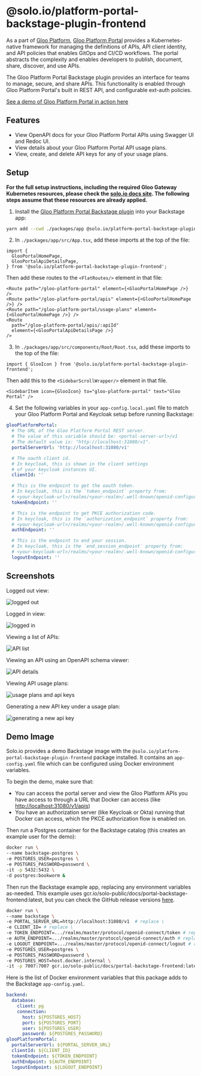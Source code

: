 # @solo.io/platform-portal-backstage-plugin-frontend

As a part of [Gloo Platform](https://www.solo.io/products/gloo-platform/), [Gloo Platform Portal](https://www.solo.io/products/gloo-portal/) provides a Kubernetes-native framework for managing the definitions of APIs, API client identity, and API policies that enables GitOps and CI/CD workflows. The portal abstracts the complexity and enables developers to publish, document, share, discover, and use APIs.

The Gloo Platform Portal Backstage plugin provides an interface for teams to manage, secure, and share APIs. This functionality is enabled through Gloo Platform Portal's built in REST API, and configurable ext-auth policies.

[See a demo of Gloo Platform Portal in action here](https://www.youtube.com/watch?v=YL1aqjZDqGQ&t=0)

## Features

- View OpenAPI docs for your Gloo Platform Portal APIs using Swagger UI and Redoc UI.
- View details about your Gloo Platform Portal API usage plans.
- View, create, and delete API keys for any of your usage plans.

## Setup

**For the full setup instructions, including the required Gloo Gateway Kubernetes resources, please check the [solo.io docs site](https://docs.solo.io/gloo-gateway/main/portal/dev-portal/frontend/backstage/). The following steps assume that these resources are already applied.**

1. Install the [Gloo Platform Portal Backstage plugin](https://www.npmjs.com/package/@solo.io/platform-portal-backstage-plugin-frontend) into your Backstage app:

```bash
yarn add --cwd ./packages/app @solo.io/platform-portal-backstage-plugin-frontend
```

2. In `./packages/app/src/App.tsx`, add these imports at the top of the file:

```tsx
import {
  GlooPortalHomePage,
  GlooPortalApiDetailsPage,
} from '@solo.io/platform-portal-backstage-plugin-frontend';
```

Then add these routes to the `<FlatRoutes/>` element in that file:

```tsx
<Route path="/gloo-platform-portal" element={<GlooPortalHomePage />} />
<Route path="/gloo-platform-portal/apis" element={<GlooPortalHomePage />} />
<Route path="/gloo-platform-portal/usage-plans" element={<GlooPortalHomePage />} />
<Route
  path="/gloo-platform-portal/apis/:apiId"
  element={<GlooPortalApiDetailsPage />}
/>
```

3. In `./packages/app/src/components/Root/Root.tsx`, add these imports to the top of the file:

```tsx
import { GlooIcon } from '@solo.io/platform-portal-backstage-plugin-frontend';
```

Then add this to the `<SidebarScrollWrapper/>` element in that file.

```tsx
<SidebarItem icon={GlooIcon} to="gloo-platform-portal" text="Gloo Portal" />
```

4. Set the following variables in your `app-config.local.yaml` file to match your Gloo Platform Portal and Keycloak setup before running Backstage:

```yaml
glooPlatformPortal:
  # The URL of the Gloo Platform Portal REST server.
  # The value of this variable should be: <portal-server-url>/v1
  # The default value is: "http://localhost:31080/v1".
  portalServerUrl: 'http://localhost:31080/v1'

  # The oauth client id.
  # In keycloak, this is shown in the client settings
  # of your keycloak instances UI.
  clientId: ''

  # This is the endpoint to get the oauth token.
  # In keycloak, this is the `token_endpoint` property from:
  # <your-keycloak-url>/realms/<your-realm>/.well-known/openid-configuration
  tokenEndpoint: ''

  # This is the endpoint to get PKCE authorization code.
  # In keycloak, this is the `authorization_endpoint` property from:
  # <your-keycloak-url>/realms/<your-realm>/.well-known/openid-configuration
  authEndpoint: ''

  # This is the endpoint to end your session.
  # In keycloak, this is the `end_session_endpoint` property from:
  # <your-keycloak-url>/realms/<your-realm>/.well-known/openid-configuration
  logoutEndpoint: ''
```

## Screenshots

Logged out view:

![logged out](./readme_assets/logged-out.png)

Logged in view:

![logged in](./readme_assets/logged-in.png)

Viewing a list of APIs:

![API list](./readme_assets/apis.png)

Viewing an API using an OpenAPI schema viewer:

![API details](./readme_assets/api-details.png)

Viewing API usage plans:

![usage plans and api keys](./readme_assets/usage-plans.png)

Generating a new API key under a usage plan:

![generating a new api key](./readme_assets/generate-new-key.png)

## Demo Image

Solo.io provides a demo Backstage image with the `@solo.io/platform-portal-backstage-plugin-frontend` package installed. It contains an `app-config.yaml` file which can be configured using Docker environment variables.

To begin the demo, make sure that:

- You can access the portal server and view the Gloo Platform APIs you have access to through a URL that Docker can access (like [http://localhost:31080/v1/apis](http://localhost:31080/v1/apis))
- You have an authorization server (like Keycloak or Okta) running that Docker can access, which the PKCE authorization flow is enabled on.

Then run a Postgres container for the Backstage catalog (this creates an example user for the demo):

```sh
docker run \
--name backstage-postgres \
-e POSTGRES_USER=postgres \
-e POSTGRES_PASSWORD=password \
-it -p 5432:5432 \
-d postgres:bookworm &
```

Then run the Backstage example app, replacing any environment variables as-needed. This example uses gcr.io/solo-public/docs/portal-backstage-frontend:latest, but you can check the GitHub release versions [here](https://github.com/solo-io/platform-portal-backstage-plugin-frontend/releases).

```sh
docker run \
--name backstage \
-e PORTAL_SERVER_URL=http://localhost:31080/v1  # replace \
-e CLIENT_ID= # replace \
-e TOKEN_ENDPOINT=.../realms/master/protocol/openid-connect/token # replace \
-e AUTH_ENDPOINT=.../realms/master/protocol/openid-connect/auth # replace \
-e LOGOUT_ENDPOINT=.../realms/master/protocol/openid-connect/logout # replace \
-e POSTGRES_USER=postgres \
-e POSTGRES_PASSWORD=password \
-e POSTGRES_HOST=host.docker.internal \
-it -p 7007:7007 gcr.io/solo-public/docs/portal-backstage-frontend:latest
```

Here is the list of Docker environment variables that this package adds to the Backstage `app-config.yaml`.

```yaml
backend:
  database:
    client: pg
    connection:
      host: ${POSTGRES_HOST}
      port: ${POSTGRES_PORT}
      user: ${POSTGRES_USER}
      password: ${POSTGRES_PASSWORD}
glooPlatformPortal:
  portalServerUrl: ${PORTAL_SERVER_URL}
  clientId: ${CLIENT_ID}
  tokenEndpoint: ${TOKEN_ENDPOINT}
  authEndpoint: ${AUTH_ENDPOINT}
  logoutEndpoint: ${LOGOUT_ENDPOINT}
```
